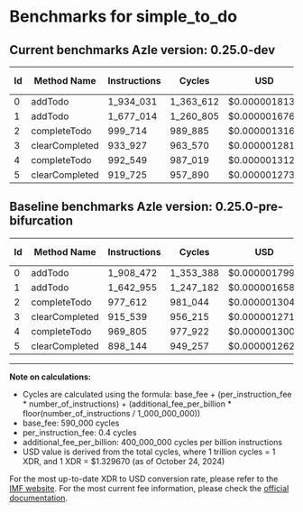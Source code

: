 # Benchmarks for simple_to_do

## Current benchmarks Azle version: 0.25.0-dev

| Id  | Method Name    | Instructions | Cycles    | USD           | USD/Million Calls | Change                           |
| --- | -------------- | ------------ | --------- | ------------- | ----------------- | -------------------------------- |
| 0   | addTodo        | 1_934_031    | 1_363_612 | $0.0000018132 | $1.81             | <font color="red">+25_559</font> |
| 1   | addTodo        | 1_677_014    | 1_260_805 | $0.0000016765 | $1.67             | <font color="red">+34_059</font> |
| 2   | completeTodo   | 999_714      | 989_885   | $0.0000013162 | $1.31             | <font color="red">+22_102</font> |
| 3   | clearCompleted | 933_927      | 963_570   | $0.0000012812 | $1.28             | <font color="red">+18_388</font> |
| 4   | completeTodo   | 992_549      | 987_019   | $0.0000013124 | $1.31             | <font color="red">+22_744</font> |
| 5   | clearCompleted | 919_725      | 957_890   | $0.0000012737 | $1.27             | <font color="red">+21_581</font> |

## Baseline benchmarks Azle version: 0.25.0-pre-bifurcation

| Id  | Method Name    | Instructions | Cycles    | USD           | USD/Million Calls |
| --- | -------------- | ------------ | --------- | ------------- | ----------------- |
| 0   | addTodo        | 1_908_472    | 1_353_388 | $0.0000017996 | $1.79             |
| 1   | addTodo        | 1_642_955    | 1_247_182 | $0.0000016583 | $1.65             |
| 2   | completeTodo   | 977_612      | 981_044   | $0.0000013045 | $1.30             |
| 3   | clearCompleted | 915_539      | 956_215   | $0.0000012715 | $1.27             |
| 4   | completeTodo   | 969_805      | 977_922   | $0.0000013003 | $1.30             |
| 5   | clearCompleted | 898_144      | 949_257   | $0.0000012622 | $1.26             |

---

**Note on calculations:**

-   Cycles are calculated using the formula: base_fee + (per_instruction_fee \* number_of_instructions) + (additional_fee_per_billion \* floor(number_of_instructions / 1_000_000_000))
-   base_fee: 590_000 cycles
-   per_instruction_fee: 0.4 cycles
-   additional_fee_per_billion: 400_000_000 cycles per billion instructions
-   USD value is derived from the total cycles, where 1 trillion cycles = 1 XDR, and 1 XDR = $1.329670 (as of October 24, 2024)

For the most up-to-date XDR to USD conversion rate, please refer to the [IMF website](https://www.imf.org/external/np/fin/data/rms_sdrv.aspx).
For the most current fee information, please check the [official documentation](https://internetcomputer.org/docs/current/developer-docs/gas-cost#execution).
